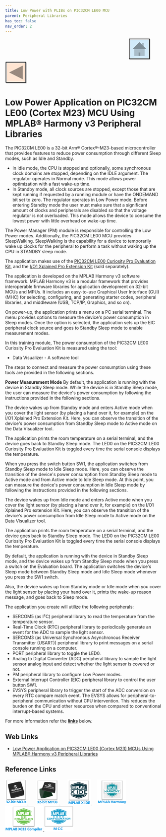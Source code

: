```yaml
---
title: Low Power with PLIBs on PIC32CM LE00 MCU
parent: Peripheral Libraries
has_toc: false
nav_order: 2
---
```


&nbsp;&nbsp;&nbsp;&nbsp;&nbsp;&nbsp;&nbsp;&nbsp;&nbsp;&nbsp;&nbsp;&nbsp;&nbsp;&nbsp;&nbsp;&nbsp;&nbsp;&nbsp;&nbsp;&nbsp;&nbsp;&nbsp;&nbsp;&nbsp;&nbsp;&nbsp;&nbsp;&nbsp; &nbsp;&nbsp;&nbsp;&nbsp;&nbsp;&nbsp;&nbsp;&nbsp;&nbsp;&nbsp;&nbsp;&nbsp;&nbsp;&nbsp;&nbsp;&nbsp;&nbsp;&nbsp;&nbsp;&nbsp;&nbsp;&nbsp;&nbsp;&nbsp;&nbsp;&nbsp;&nbsp;&nbsp;&nbsp;&nbsp;&nbsp;&nbsp;&nbsp;&nbsp;&nbsp;&nbsp;&nbsp;&nbsp;&nbsp;&nbsp;&nbsp;&nbsp;&nbsp;&nbsp;&nbsp;&nbsp;&nbsp;&nbsp;&nbsp;&nbsp;&nbsp;&nbsp;&nbsp;&nbsp;&nbsp;&nbsp;&nbsp;&nbsp;&nbsp;&nbsp;&nbsp;&nbsp;&nbsp;&nbsp;&nbsp;&nbsp;&nbsp;&nbsp;&nbsp;&nbsp;&nbsp;&nbsp;[<img src="../../r_images/quick_home.png" title="Home">](../../../readme.md) [<img src="../../r_images/quick_back.png"  title="Back">](../readme.md)
# Low Power Application on PIC32CM LE00 (Cortex M23) MCU Using MPLAB® Harmony v3 Peripheral Libraries

The PIC32CM LE00 is a 32-bit Arm® Cortex®-M23-based microcontroller that provides features to reduce power consumption through different Sleep modes, such as Idle and Standby.

- In Idle mode, the CPU is stopped and optionally, some synchronous clock domains are stopped, depending on the IDLE argument. The regulator operates in Normal mode. This mode allows power optimization with a fast wake-up time.
- In Standby mode, all clock sources are stopped, except those that are kept running if requested by a running module or have the ONDEMAND bit set to zero. The regulator operates in Low Power mode. Before entering Standby mode the user must make sure that a significant amount of clocks and peripherals are disabled so that the voltage regulator is not overloaded. This mode allows the device to consume the lowest power with little overhead on wake-up time.

The Power Manager (PM) module is responsible for controlling the Low Power modes. Additionally, the PIC32CM LE00 MCU provides SleepWalking. SleepWalking is the capability for a device to temporarily wake up clocks for the peripheral to perform a task without waking up the CPU in STANDBY sleep mode.

The application makes use of the [PIC32CM LE00 Curiosity Pro Evaluation Kit](https://www.microchip.com/en-us/development-tool/ev80p12a), and the [I/O1 Xplained Pro Extension Kit](https://www.microchip.com/en-us/development-tool/ATIO1-XPRO) (sold separately).

The application is developed on the MPLAB Harmony v3 software framework. MPLAB Harmony v3 is a modular framework that provides interoperable firmware libraries for application development on 32-bit MCUs and MPUs. It includes an easy-to-use Graphical User Interface (GUI) (MHC) for selecting, configuring, and generating starter codes, peripheral libraries, and middleware (USB, TCP/IP, Graphics, and so on).

On power-up, the application prints a menu on a PC serial terminal. The menu provides options to measure the device's power consumption in Sleep modes. Once the option is selected, the application sets up the EIC peripheral clock source and goes to Standby Sleep mode to enable measurement modes.

In this training module,
The power consumption of the PIC32CM LE00 Curiosity Pro Evaluation Kit is measured using the tool:

- Data Visualizer - A software tool

The steps to connect and measure the power consumption using these tools are provided in the following sections.

**Power Measurement Mode**
By default, the application is running with the device in Standby Sleep mode. While the device is in Standby Sleep mode, the user can measure the device's power consumption by following the instructions provided in the following sections.

The device wakes up from Standby mode and enters Active mode when you cover the light sensor (by placing a hand over it, for example) on the I/O1 Xplained Pro Extension Kit. Here, you can observe the transition of the device's power consumption from Standby Sleep mode to Active mode on the Data Visualizer tool.

The application prints the room temperature on a serial terminal, and the device goes back to Standby Sleep mode. The LED0 on the PIC32CM LE00 Curiosity Pro Evaluation Kit is toggled every time the serial console displays the temperature.

When you press the switch button SW1, the application switches from Standby Sleep mode to Idle Sleep mode. Here, you can observe the transition of the device's power consumption from Standby Sleep mode to Active mode and from Active mode to Idle Sleep mode. At this point, you can measure the device's power consumption in Idle Sleep mode by following the instructions provided in the following sections.

The device wakes up from Idle mode and enters Active mode when you cover the light sensor (by placing a hand over it, for example) on the I/O1 Xplained Pro extension Kit. Here, you can observe the transition of the device's power consumption from Idle Sleep mode to Active mode on the Data Visualizer tool.

The application prints the room temperature on a serial terminal, and the device goes back to Standby Sleep mode. The LED0 on the PIC32CM LE00 Curiosity Pro Evaluation Kit is toggled every time the serial console displays the temperature.

By default, the application is running with the device in Standby Sleep mode, and the device wakes up from Standby Sleep mode when you press a switch on the Evaluation board. The application switches the device's Sleep mode between Standby Sleep mode and Idle Sleep mode whenever you press the SW1 switch.

Also, the device wakes up from Standby mode or Idle mode when you cover the light sensor by placing your hand over it, prints the wake-up reason message, and goes back to Sleep mode.

The application you create will utilize the following peripherals:

- SERCOM5 (as I²C) peripheral library to read the temperature from the temperature sensor.
- Real-Time Clock (RTC) peripheral library to periodically generate an event for the ADC to sample the light sensor.
- SERCOM3 (as Universal Synchronous Asynchronous Receiver Transmitter (USART)) peripheral library to print messages on a serial console running on a computer.
- PORT peripheral library to toggle the LED0.
- Analog to Digital Converter (ADC) peripheral library to sample the light sensor analog input and detect whether the light sensor is covered or not.
- PM peripheral library to configure Low Power modes.
- External Interrupt Controller (EIC) peripheral library to control the user button SW1.
- EVSYS peripheral library to trigger the start of the ADC conversion on every RTC compare match event. The EVSYS allows for peripheral-to-peripheral communication without CPU intervention. This reduces the burden on the CPU and other resources when compared to conventional interrupt-based systems.

For more information refer the **[links](#Web-Links)** below.

## <a id="Web-Links"> </a>
## Web Links

- <a href="https://developerhelp.microchip.com/xwiki/bin/view/software-tools/harmony/low-power-application-on-pic32cm-le00/" target="_blank">Low Power Application on PIC32CM LE00 (Cortex M23) MCUs Using MPLAB® Harmony v3 Peripheral Libraries</a>

## Reference Links
[<a href="https://www.microchip.com/design-centers/32-bit" target="_blank"> <img src="../../r_images/32_bit_mcus.png"> </a>]()  &nbsp; &nbsp; &nbsp; [<a href="https://www.microchip.com/design-centers/32-bit-mpus" target="_blank"> <img src="../../r_images/32_bit_mpus.png"> </a>]()  &nbsp; &nbsp; &nbsp; [<a href="https://www.microchip.com/mplab/mplab-x-ide" target="_blank"> <img src="../../r_images/mplab_x_ide.png"> </a>]()  &nbsp; &nbsp; [<a href="https://www.microchip.com/mplab/mplab-harmony" target="_blank"> <img src="../../r_images/mplab_harmony.png"> </a>]() [<a href="https://www.microchip.com/mplab/compilers" target="_blank"> <img src="../../r_images/mplab_compiler.png"> </a>]() [<a href="https://www.microchip.com/en-us/tools-resources/configure/mplab-code-configurator" target="_blank"> <img src="../../r_images/mcc_harmony.png"> </a>]()
